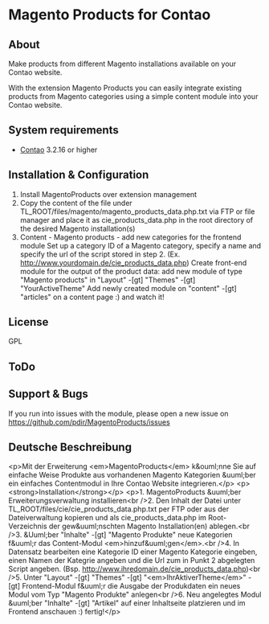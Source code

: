 Magento Products for Contao
======================

About
-----

Make products from different Magento installations available on your Contao website.

With the extension Magento Products you can easily integrate existing products from Magento categories using a simple content module into your Contao website.
       

System requirements
-------------------

* [Contao](https://github.com/contao/core) 3.2.16 or higher


Installation & Configuration
----------------------------

1. Install MagentoProducts over extension management
2. Copy the content of the file under TL_ROOT/files/magento/magento_products_data.php.txt via FTP or file manager and place it as cie_products_data.php in the root directory of the desired Magento installation(s)
3. Content - Magento products - add new categories for the frontend module
  Set up a category ID of a Magento category, specify a name and specify the url of the script stored in step 2.
  (Ex. http://www.yourdomain.de/cie_products_data.php)
  Create front-end module for the output of the product data: add new module of type &quot;Magento products&quot; in &quot;Layout&quot; -[gt] &quot;Themes&quot; -[gt] &quot;YourActiveTheme&quot; 
  Add newly created module on &quot;content&quot; -[gt] &quot;articles&quot; on a content page :) and watch it!

License
---------------
GPL


ToDo
---------------


Support & Bugs
---------------
If you run into issues with the module, please open a new issue on https://github.com/pdir/MagentoProducts/issues


Deutsche Beschreibung
---------------
&lt;p&gt;Mit der Erweiterung &lt;em&gt;MagentoProducts&lt;/em&gt; k&amp;ouml;nne Sie auf einfache Weise Produkte aus vorhandenen Magento Kategorien &amp;uuml;ber ein einfaches Contentmodul in Ihre Contao Website integrieren.&lt;/p&gt;
&lt;p&gt;&lt;strong&gt;Installation&lt;/strong&gt;&lt;/p&gt;
&lt;p&gt;1. MagentoProducts &amp;uuml;ber Erweiterungsverwaltung installieren&lt;br /&gt;2. Den Inhalt der Datei unter TL_ROOT/files/cie/cie_products_data.php.txt per FTP oder aus der Dateiverwaltung kopieren und als cie_products_data.php im Root-Verzeichnis der gew&amp;uuml;nschten Magento Installation(en) ablegen.&lt;br /&gt;3. &amp;Uuml;ber &quot;Inhalte&quot; -[gt] &quot;Magento Produkte&quot; neue Kategorien f&amp;uuml;r das Content-Modul &lt;em&gt;hinzuf&amp;uuml;gen&lt;/em&gt;.&lt;br /&gt;4. In Datensatz bearbeiten eine Kategorie ID einer Magento Kategorie eingeben, einen Namen der Kategrie angeben und die Url zum in Punkt 2 abgelegten Script angeben. (Bsp. http://www.ihredomain.de/cie_products_data.php)&lt;br /&gt;5. Unter &quot;Layout&quot; -[gt] &quot;Themes&quot; -[gt] &quot;&lt;em&gt;IhrAktiverTheme&lt;/em&gt;&quot; -[gt] Frontend-Modul f&amp;uuml;r die Ausgabe der Produkdaten ein neues Modul vom Typ &quot;Magento Produkte&quot; anlegen&lt;br /&gt;6. Neu angelegtes Modul &amp;uuml;ber &quot;Inhalte&quot; -[gt] &quot;Artikel&quot; auf einer Inhaltseite platzieren und im Frontend anschauen :) fertig!&lt;/p&gt;